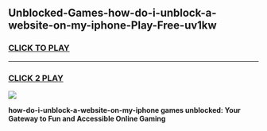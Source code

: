 
## Unblocked-Games-how-do-i-unblock-a-website-on-my-iphone-Play-Free-uv1kw
<h3>
<a href="https://premium76.site?title=how-do-i-unblock-a-website-on-my-iphone&ref=12A">CLICK TO PLAY</a></h3>
<hr>

<h3>
<a href="https://premium76.site?title=how-do-i-unblock-a-website-on-my-iphone&ref=12A">CLICK 2 PLAY</a>
  
</h3>

<a href="https://premium76.site?title=how-do-i-unblock-a-website-on-my-iphone&ref=12A"><img src="https://clearcache.store/games.png"></a>


**how-do-i-unblock-a-website-on-my-iphone games unblocked: Your Gateway to Fun and Accessible Online Gaming**

